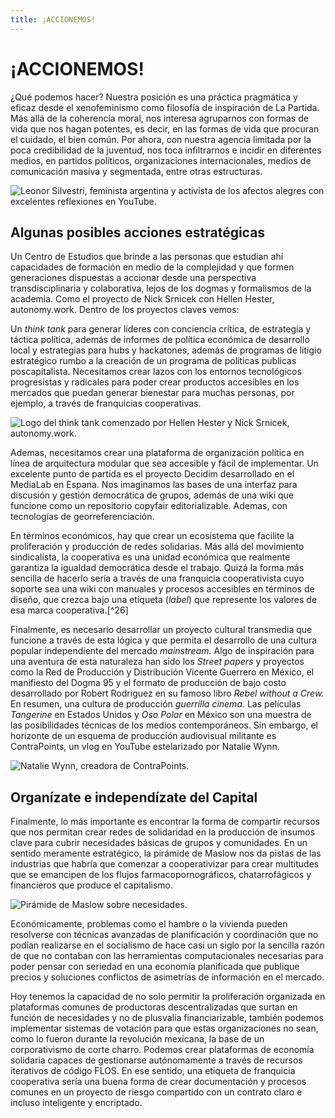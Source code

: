 ```yaml
---
title: ¡ACCIONEMOS!
---
```


# ¡ACCIONEMOS!

¿Qué podemos hacer? Nuestra posición es una práctica pragmática y eficaz desde el xenofeminismo como filosofía de inspiración de La Partida. Más allá de la coherencia moral, nos interesa agruparnos con formas de vida que nos hagan potentes, es decir, en las formas de vida que procuran el cuidado, el bien común. Por ahora, con nuestra agencia limitada por la poca credibilidad de la juventud, nos toca infiltrarnos e incidir en diferentes medios, en partidos políticos, organizaciones internacionales, medios de comunicación masiva y segmentada, entre otras estructuras.

![Leonor Silvestri, feminista argentina y activista de los afectos alegres con excelentes reflexiones en YouTube.](../images/leo-silvestri.jpg)

## Algunas posibles acciones estratégicas

Un Centro de Estudios que brinde a las personas que estudian ahí capacidades de formación en medio de la complejidad y que formen generaciones dispuestas a accionar desde una perspectiva transdisciplinaria y colaborativa, lejos de los dogmas y formalismos de la academia. Como el proyecto de Nick Srnicek con Hellen Hester, autonomy.work. Dentro de los proyectos claves vemos:

Un *think tank* para generar líderes con conciencia crítica, de estrategia y táctica política, además de informes de política económica de desarrollo local y estrategias para hubs y hackatones, además de programas de litigio estratégico rumbo a la creación de un programa de políticas publicas poscapitalista. Necesitamos crear lazos con los entornos tecnológicos progresistas y radicales para poder crear productos accesibles en los mercados que puedan generar bienestar para muchas personas, por ejemplo, a través de franquicias cooperativas.

![Logo del think tank comenzado por Hellen Hester y Nick Srnicek, _autonomy.work_.](../images/autonomyWork.png)

Ademas, necesitamos crear una plataforma de organización política en línea de arquitectura modular que sea accesible y fácil de implementar. Un excelente punto de partida es el proyecto Decidim desarrollado en el MediaLab en Espana. Nos imaginamos las bases de una interfaz para discusión y gestión democrática de grupos, además de una wiki que funcione como un repositorio copyfair editorializable. Ademas, con tecnologías de georreferenciación.

En términos económicos, hay que crear un ecosistema que facilite la proliferación y producción de redes solidarias. Más allá del movimiento sindicalista, la cooperativa es una unidad económica que realmente garantiza la igualdad democrática desde el trabajo. Quizá la forma más sencilla de hacerlo sería a través de una franquicia cooperativista cuyo soporte sea una wiki con manuales y procesos accesibles en términos de diseño, que crezca bajo una etiqueta (*label*) que represente los valores de esa marca cooperativa.[^26]

Finalmente, es necesario desarrollar un proyecto cultural transmedia que funcione a través de esta lógica y que permita el desarrollo de una cultura popular independiente del mercado *mainstream.* Algo de inspiración para una aventura de esta naturaleza han sido los *Street papers* y proyectos como la Red de Producción y Distribución Vicente Guerrero en México, el manifiesto del Dogma 95 y el formato de producción de bajo costo desarrollado por Robert Rodriguez en su famoso libro *Rebel without a Crew.* En resumen, una cultura de producción *guerrilla cinema.* Las películas *Tangerine* en Estados Unidos y *Oso Polar* en México son una muestra de las posibilidades técnicas de los medios contemporáneos. Sin embargo, el horizonte de un esquema de producción audiovisual militante es ContraPoints, un vlog en YouTube estelarizado por Natalie Wynn.

![Natalie Wynn, creadora de ContraPoints.](../images/contrapoints.png)

## Organízate e independízate del Capital

Finalmente, lo más importante es encontrar la forma de compartir recursos que nos permitan crear redes de solidaridad en la producción de insumos clave para cubrir necesidades básicas de grupos y comunidades. En un sentido meramente estratégico, la pirámide de Maslow nos da pistas de las industrias que habría que comenzar a cooperativizar para crear multitudes que se emancipen de los flujos farmacopornográficos, chatarrofágicos y financieros que produce el capitalismo.

![Pirámide de Maslow sobre necesidades.](../images/maslow.png)

Económicamente, problemas como el hambre o la vivienda pueden resolverse con técnicas avanzadas de planificación y coordinación que no podían realizarse en el socialismo de hace casi un siglo por la sencilla razón de que no contaban con las herramientas computacionales necesarias para poder pensar con seriedad en una economía planificada que publique precios y soluciones conflictos de asimetrías de información en el mercado.

Hoy tenemos la capacidad de no solo permitir la proliferación organizada en plataformas comunes de productoras descentralizadas que surtan en función de necesidades y no de plusvalía financiarizable, también podemos implementar sistemas de votación para que estas organizaciones no sean, como lo fueron durante la revolución mexicana, la base de un corporativismo de corte charro. Podemos crear plataformas de economía solidaria capaces de gestionarse autónomamente a través de recursos iterativos de código FLOS. En ese sentido, una etiqueta de franquicia cooperativa sería una buena forma de crear documentación y procesos comunes en un proyecto de riesgo compartido con un contrato claro e incluso inteligente y encriptado.
